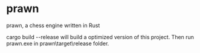 # prawn
prawn, a chess engine written in Rust

cargo build --release will build a optimized version of this project.
Then run prawn.exe in prawn\target\release folder.

